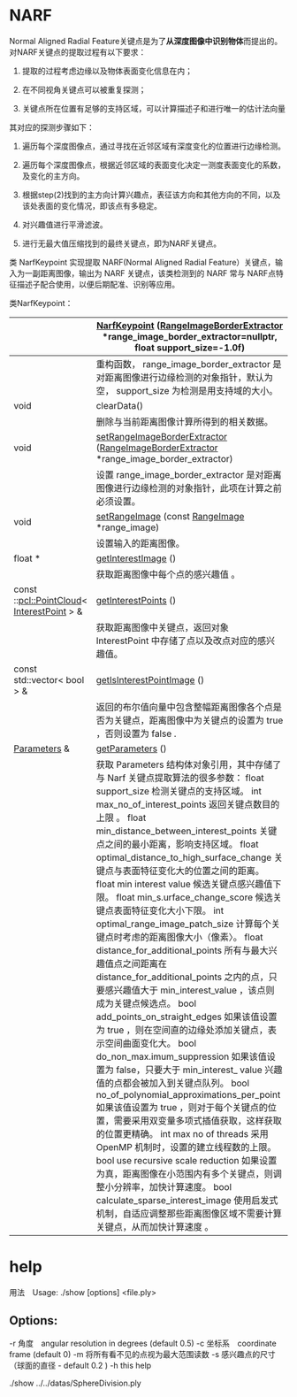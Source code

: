 # NARF

Normal Aligned Radial Feature关键点是为了**从深度图像中识别物体**而提出的。对NARF关键点的提取过程有以下要求：

1. 提取的过程考虑边缘以及物体表面变化信息在内；

2. 在不同视角关键点可以被重复探测；

3. 关键点所在位置有足够的支持区域，可以计算描述子和进行唯一的估计法向量

其对应的探测步骤如下：

1. 遍历每个深度图像点，通过寻找在近邻区域有深度变化的位置进行边缘检测。

2. 遍历每个深度图像点，根据近邻区域的表面变化决定一测度表面变化的系数，及变化的主方向。

3. 根据step(2)找到的主方向计算兴趣点，表征该方向和其他方向的不同，以及该处表面的变化情况，即该点有多稳定。

4. 对兴趣值进行平滑滤波。

5. 进行无最大值压缩找到的最终关键点，即为NARF关键点。  

类 NarfKeypoint 实现提取 NARF(Normal Aligned Radial Feature）关键点，输入为一副距离图像，输出为 NARF 关键点，该类检测到的 NARF 常与 NARF点特征描述子配合使用，以便后期配准、识别等应用。



类NarfKeypoint：

|                                                              | [NarfKeypoint](http://docs.pointclouds.org/trunk/classpcl_1_1_narf_keypoint.html#a7261c9792e464f6452eeb2fad3036b24) ([RangeImageBorderExtractor](http://docs.pointclouds.org/trunk/classpcl_1_1_range_image_border_extractor.html) *range_image_border_extractor=nullptr, float support_size=-1.0f) |
| ------------------------------------------------------------ | ------------------------------------------------------------ |
|                                                              | 重构函数， range_image_border_extractor 是对距离图像进行边缘检测的对象指针，默认为空， support_size 为检测是用支持域的大小。 |
| void                                                         | clearData()                                                  |
|                                                              | 删除与当前距离图像计算所得到的相关数据。                     |
| void                                                         | [setRangeImageBorderExtractor](http://docs.pointclouds.org/trunk/classpcl_1_1_narf_keypoint.html#a9b101e191efa338cb42761b00382c879) ([RangeImageBorderExtractor](http://docs.pointclouds.org/trunk/classpcl_1_1_range_image_border_extractor.html) *range_image_border_extractor) |
|                                                              | 设置 range_image_border_extractor 是对距离图像进行边缘检测的对象指针，此项在计算之前必须设置。 |
| void                                                         | [setRangeImage](http://docs.pointclouds.org/trunk/classpcl_1_1_narf_keypoint.html#a86b01311b9bed5200964ad464033b02d) (const [RangeImage](http://docs.pointclouds.org/trunk/classpcl_1_1_range_image.html) *range_image) |
|                                                              | 设置输入的距离图像。                                         |
| float *                                                      | [getInterestImage](http://docs.pointclouds.org/trunk/classpcl_1_1_narf_keypoint.html#ab5354883380de350b56d7a04ddae2b88) () |
|                                                              | 获取距离图像中每个点的感兴趣值 。                            |
| const ::[pcl::PointCloud](http://docs.pointclouds.org/trunk/classpcl_1_1_point_cloud.html)< [InterestPoint](http://docs.pointclouds.org/trunk/structpcl_1_1_interest_point.html) > & | [getInterestPoints](http://docs.pointclouds.org/trunk/classpcl_1_1_narf_keypoint.html#a4330f1b3b2962e8df799592a45ce6736) () |
|                                                              | 获取距离图像中关键点，返回对象 InterestPoint 中存储了点以及改点对应的感兴趣值。 |
| const std::vector< bool > &                                  | [getIsInterestPointImage](http://docs.pointclouds.org/trunk/classpcl_1_1_narf_keypoint.html#ad0be2b830e18c364b680df615e0fb442) () |
|                                                              | 返回的布尔值向量中包含整幅距离图像各个点是否为关键点，距离图像中为关键点的设置为 true ，否则设置为 false . |
| [Parameters](http://docs.pointclouds.org/trunk/structpcl_1_1_narf_keypoint_1_1_parameters.html) & | [getParameters](http://docs.pointclouds.org/trunk/classpcl_1_1_narf_keypoint.html#a2ab427b4391a1f855cdbe83d76e7a467) () |
|                                                              | 获取 Parameters 结构体对象引用，其中存储了与 Narf 关键点提取算法的很多参数： float support_size 检测关键点的支持区域。 int max_no_of_interest_points 返回关键点数目的上限 。 float min_distance_between_interest_points 关键点之间的最小距离，影响支持区域。 float optimal_distance_to_high_surface_change 关键点与表面特征变化大的位置之间的距离。 float min interest value 候选关键点感兴趣值下限。 float min_s.urface_change_score  候选关键点表面特征变化大小下限。 int optimal_range_image_patch_size 计算每个关键点时考虑的距离图像大小（像素〉。 float distance_for_additional_points 所有与最大兴趣值点之间距离在 distance_for_additional_points 之内的点，只要感兴趣值大于 min_interest_value ，该点则成为关键点候选点。 bool add_points_on_straight_edges 如果该值设置为 true ，则在空间直的边缘处添加关键点，表示空间曲面变化大。 bool do_non_max.imum_suppression 如果该值设置为 false，只要大于 min_interest_ value 兴趣值的点都会被加入到关键点队列。 bool no_of_polynomial_approximations_per_point 如果该值设置为 true ，则对于每个关键点的位置，需要采用双变量多项式插值获取，这样获取的位置更精确。 int max no of threads 采用 OpenMP 机制时，设置的建立线程数的上限。 bool use recursive scale reduction 如果设置为真，距离图像在小范围内有多个关键点，则调整小分辨率，加快计算速度。 bool calculate_sparse_interest_image 使用启发式机制，自适应调整那些距离图像区域不需要计算关键点，从而加快计算速度 。 |

# help


用法　Usage: ./show [options] <file.ply>

Options:
-------------------------------------------
-r <float>   角度　angular resolution in degrees (default 0.5)
-c <int>     坐标系　coordinate frame (default 0)
-m           将所有看不见的点视为最大范围读数
-s <float>   感兴趣点的尺寸（球面的直径 - default 0.2 )
-h           this help


./show ../../datas/SphereDivision.ply
